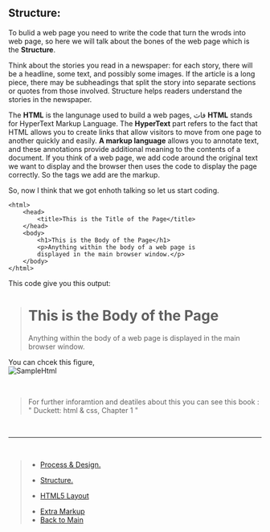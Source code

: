 
## **Structure:**
To bulid a web page you need to write the code that turn the wrods into web page, so here we will talk about the bones of the web page which is the **Structure**.

Think about the stories you read in a newspaper: for each
story, there will be a headline, some text, and possibly some
images. If the article is a long piece, there may be subheadings that split the story into separate
sections or quotes from those involved. Structure helps readers understand the stories in the newspaper.

The **HTML** is the langunage used to build a web pages, فاث **HTML** stands for HyperText Markup Language. The **HyperText** part refers to the fact that HTML allows you to create links that allow visitors to move from one page to another quickly and easily. **A markup language** allows you to annotate text, and these annotations provide additional meaning to the contents of a document. If you think of a web page, we add code around the original text we want to display and the browser then uses the code to display the page correctly. So the tags we add are the markup.

So, now I think that we got enhoth talking so let us start coding.
``` 
<html>
    <head>
        <title>This is the Title of the Page</title>
    </head>
    <body>
        <h1>This is the Body of the Page</h1>
        <p>Anything within the body of a web page is
        displayed in the main browser window.</p>
    </body>
</html>
```
This code give you this output:
>
> <html>
> <head>
> <title>This is the Title of the Page</title>
> </head>
> <body>
> <h1>This is the Body of the Page</h1>
> <p>Anything within the body of a web page is
> displayed in the main browser window.</p>
> </body>
> </html>

You can chcek this figure,<br>![SampleHtml](https://slideplayer.com/slide/6303967/21/images/12/Sample+Webpage+HTML+Structure.jpg)

<br>

> For further inforamtion and deatiles about this you can see this book : " Duckett: html & css, Chapter 1  "

<br>

---

<br>

> * [Process & Design.](ch18.md)
> - [Structure.](ch1.md)
> + [HTML5 Layout](ch17.md)
> * [Extra Markup](ch5.md)
> * [Back to Main](Read-03.md)
<br>